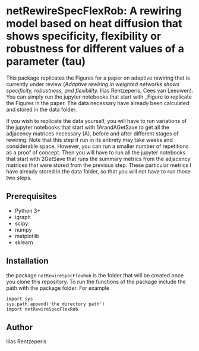 netRewireSpecFlexRob: A rewiring model based on heat diffusion that shows specificity, flexibility or robustness for different values of a parameter (tau)  
=================================


This package replicates the Figures for a paper on adaptive rewiring that is currently under review (_Adaptive rewiring in weighted networks shows specificity, robustness, and flexibility._ Ilias Rentzeperis, Cees van Leeuwen). You can simply run the jupyter notebooks that start with _Figure to replicate the Figures in the paper. The data necessary have already been calculated and stored in the data folder. 

If you wish to replicate the data yourself, you will have to run variations of the jupyter notebooks that start with 1ArandAGetSave to get all the adjacency matrices necessary (A), before and after different stages of rewiring. Note that this step if run in its entirety may take weeks and considerable space. However, you can run a smaller number of repetitions as a proof of concept. Then you will have to run all the jupyter notebooks that start with 2GetSave that runs the summary metrics from the adjacency matrices that were stored from the previous step. These particular metrics I have already stored in the data folder, so that you will not have to run those two steps. 

Prerequisites
-------------

- Python 3+
- igraph
- scipy
- numpy
- matplotlib
- sklearn


Installation
------------
the package ``netRewireSpecFlexRob`` is the folder that will be created once you clone this repository. To run the functions of the package include the path with the package folder. For example

```
import sys
sys.path.append('the directory path')
import netRewireSpecFlexRob
```

Author
------

Ilias Rentzeperis 
